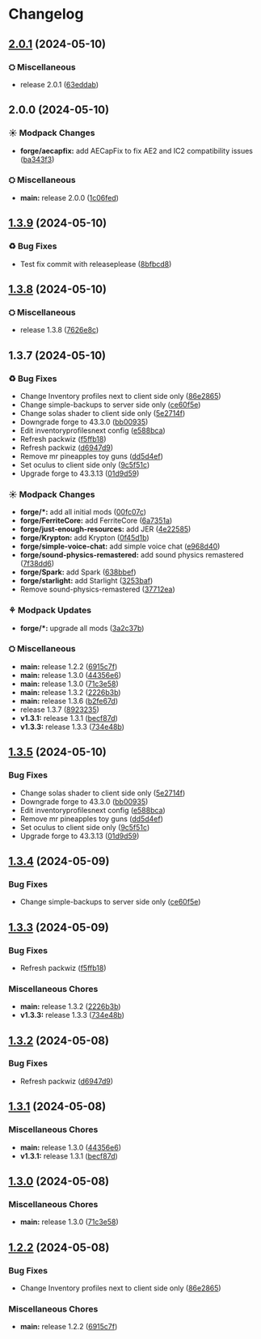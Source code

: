 # Changelog

## [2.0.1](https://github.com/kirbyevanj/nicks-modern-classic-modpack/compare/forge-v2.0.0...forge-v2.0.1) (2024-05-10)


### ⛭ Miscellaneous

* release 2.0.1 ([63eddab](https://github.com/kirbyevanj/nicks-modern-classic-modpack/commit/63eddabf2e5f160444cc3948cdf1e1a75d9df259))

## 2.0.0 (2024-05-10)


### ☀ Modpack Changes

* **forge/aecapfix:** add AECapFix to fix AE2 and IC2 compatibility issues ([ba343f3](https://github.com/kirbyevanj/nicks-modern-classic-modpack/commit/ba343f37b22f4f0daa675bc6e5ebe2d22eed9464))


### ⛭ Miscellaneous

* **main:** release 2.0.0 ([1c06fed](https://github.com/kirbyevanj/nicks-modern-classic-modpack/commit/1c06fedf42c572cebcfc5675dce2e25dc2833246))

## [1.3.9](https://github.com/kirbyevanj/nicks-modern-classic-modpack/compare/forge-v1.3.8...forge-v1.3.9) (2024-05-10)


### ♻ Bug Fixes

* Test fix commit with releaseplease ([8bfbcd8](https://github.com/kirbyevanj/nicks-modern-classic-modpack/commit/8bfbcd8bd64da387f58e2b0e2a6ea34531b42bad))

## [1.3.8](https://github.com/kirbyevanj/nicks-modern-classic-modpack/compare/forge-v1.3.7...forge-v1.3.8) (2024-05-10)


### ⛭ Miscellaneous

* release 1.3.8 ([7626e8c](https://github.com/kirbyevanj/nicks-modern-classic-modpack/commit/7626e8ce2decc5656235e7ee93de9ba511fda518))

## 1.3.7 (2024-05-10)


### ♻ Bug Fixes

* Change Inventory profiles next to client side only ([86e2865](https://github.com/kirbyevanj/nicks-modern-classic-modpack/commit/86e28655e9925bcb23de492a7e0ee4ccb7c0096b))
* Change simple-backups to server side only ([ce60f5e](https://github.com/kirbyevanj/nicks-modern-classic-modpack/commit/ce60f5e1b3d74d1ef37b3c1bf04fb77c2bc3cdbd))
* Change solas shader to client side only ([5e2714f](https://github.com/kirbyevanj/nicks-modern-classic-modpack/commit/5e2714f621a49eb1d313cc69c52b0cc6345b8e18))
* Downgrade forge to 43.3.0 ([bb00935](https://github.com/kirbyevanj/nicks-modern-classic-modpack/commit/bb00935102c52f430b6117e5e852dcb8b0ae1761))
* Edit inventoryprofilesnext config ([e588bca](https://github.com/kirbyevanj/nicks-modern-classic-modpack/commit/e588bcac2f70a7e7f0794b29f6ea219671d7d8ac))
* Refresh packwiz ([f5ffb18](https://github.com/kirbyevanj/nicks-modern-classic-modpack/commit/f5ffb183e18be4c71a111fa63e4a811c27bffb9c))
* Refresh packwiz ([d6947d9](https://github.com/kirbyevanj/nicks-modern-classic-modpack/commit/d6947d942b641cd1c7bb4a516f19a2f03c5caec3))
* Remove mr pineapples toy guns ([dd5d4ef](https://github.com/kirbyevanj/nicks-modern-classic-modpack/commit/dd5d4ef5f879dc627c0be70fe5941afd626a412f))
* Set oculus to client side only ([9c5f51c](https://github.com/kirbyevanj/nicks-modern-classic-modpack/commit/9c5f51c48c29b71154d68eb99282da77475e3dc7))
* Upgrade forge to 43.3.13 ([01d9d59](https://github.com/kirbyevanj/nicks-modern-classic-modpack/commit/01d9d59c89fb6777bb5d9caafcc4b5d4fc007002))


### ☀ Modpack Changes

* **forge/*:** add all initial mods ([00fc07c](https://github.com/kirbyevanj/nicks-modern-classic-modpack/commit/00fc07c50dae6a3edaf53ec762384352a678c23c))
* **forge/FerriteCore:** add FerriteCore ([6a7351a](https://github.com/kirbyevanj/nicks-modern-classic-modpack/commit/6a7351a0ae634d65e603023230f6afcbd2aa36fb))
* **forge/just-enough-resources:** add JER ([4e22585](https://github.com/kirbyevanj/nicks-modern-classic-modpack/commit/4e225850f4769e77c69d51088b21502f68b06f54))
* **forge/Krypton:** add Krypton ([0f45d1b](https://github.com/kirbyevanj/nicks-modern-classic-modpack/commit/0f45d1b4c0308e510a0be031e77bdba8693f5c6a))
* **forge/simple-voice-chat:** add simple voice chat ([e968d40](https://github.com/kirbyevanj/nicks-modern-classic-modpack/commit/e968d401bdd571f85a20b5352c367440eb2e32c9))
* **forge/sound-physics-remastered:** add sound physics remastered ([7f38dd6](https://github.com/kirbyevanj/nicks-modern-classic-modpack/commit/7f38dd684a0f52e84cea8d993fe16cd5fdc3a6b6))
* **forge/Spark:** add Spark ([638bbef](https://github.com/kirbyevanj/nicks-modern-classic-modpack/commit/638bbef9c659d752326a95bbfa23e98e5332d524))
* **forge/starlight:** add Starlight ([3253baf](https://github.com/kirbyevanj/nicks-modern-classic-modpack/commit/3253baf1756d7eae6c4328a5f339dc2af7ac21f2))
* Remove sound-physics-remastered ([37712ea](https://github.com/kirbyevanj/nicks-modern-classic-modpack/commit/37712ea3c211c69eeba6a4a73f3c5ccb28638e52))


### ⚘ Modpack Updates

* **forge/*:** upgrade all mods ([3a2c37b](https://github.com/kirbyevanj/nicks-modern-classic-modpack/commit/3a2c37b8f6f59c9d9629b28dd18da34143c03d05))


### ⛭ Miscellaneous

* **main:** release 1.2.2 ([6915c7f](https://github.com/kirbyevanj/nicks-modern-classic-modpack/commit/6915c7feca22a95cd0e6ea8d2ebe9c1ada673ea6))
* **main:** release 1.3.0 ([44356e6](https://github.com/kirbyevanj/nicks-modern-classic-modpack/commit/44356e6f59902e25deaaddeecc0029a34fde24ca))
* **main:** release 1.3.0 ([71c3e58](https://github.com/kirbyevanj/nicks-modern-classic-modpack/commit/71c3e58ce5a69d9b902c499f5c8d253fcd1b8548))
* **main:** release 1.3.2 ([2226b3b](https://github.com/kirbyevanj/nicks-modern-classic-modpack/commit/2226b3b7e7bae975eb0255c6bc5cad51d833d357))
* **main:** release 1.3.6 ([b2fe67d](https://github.com/kirbyevanj/nicks-modern-classic-modpack/commit/b2fe67dd777da0f201c352c9af1986b7f5e3ec57))
* release 1.3.7 ([8923235](https://github.com/kirbyevanj/nicks-modern-classic-modpack/commit/89232357fd270183b30f486127ff9d078b54d2f1))
* **v1.3.1:** release 1.3.1 ([becf87d](https://github.com/kirbyevanj/nicks-modern-classic-modpack/commit/becf87d2fb606da8fcf9c7044cfc9339b4606627))
* **v1.3.3:** release 1.3.3 ([734e48b](https://github.com/kirbyevanj/nicks-modern-classic-modpack/commit/734e48b5854a2a44f14102c5963f8aad64ba0498))

## [1.3.5](https://github.com/kirbyevanj/nicks-modern-classic-modpack/compare/v1.3.4...v1.3.5) (2024-05-10)


### Bug Fixes

* Change solas shader to client side only ([5e2714f](https://github.com/kirbyevanj/nicks-modern-classic-modpack/commit/5e2714f621a49eb1d313cc69c52b0cc6345b8e18))
* Downgrade forge to 43.3.0 ([bb00935](https://github.com/kirbyevanj/nicks-modern-classic-modpack/commit/bb00935102c52f430b6117e5e852dcb8b0ae1761))
* Edit inventoryprofilesnext config ([e588bca](https://github.com/kirbyevanj/nicks-modern-classic-modpack/commit/e588bcac2f70a7e7f0794b29f6ea219671d7d8ac))
* Remove mr pineapples toy guns ([dd5d4ef](https://github.com/kirbyevanj/nicks-modern-classic-modpack/commit/dd5d4ef5f879dc627c0be70fe5941afd626a412f))
* Set oculus to client side only ([9c5f51c](https://github.com/kirbyevanj/nicks-modern-classic-modpack/commit/9c5f51c48c29b71154d68eb99282da77475e3dc7))
* Upgrade forge to 43.3.13 ([01d9d59](https://github.com/kirbyevanj/nicks-modern-classic-modpack/commit/01d9d59c89fb6777bb5d9caafcc4b5d4fc007002))

## [1.3.4](https://github.com/kirbyevanj/nicks-modern-classic-modpack/compare/v1.3.3...v1.3.4) (2024-05-09)


### Bug Fixes

* Change simple-backups to server side only ([ce60f5e](https://github.com/kirbyevanj/nicks-modern-classic-modpack/commit/ce60f5e1b3d74d1ef37b3c1bf04fb77c2bc3cdbd))

## [1.3.3](https://github.com/kirbyevanj/nicks-modern-classic-modpack/compare/v1.3.2...v1.3.3) (2024-05-09)


### Bug Fixes

* Refresh packwiz ([f5ffb18](https://github.com/kirbyevanj/nicks-modern-classic-modpack/commit/f5ffb183e18be4c71a111fa63e4a811c27bffb9c))


### Miscellaneous Chores

* **main:** release 1.3.2 ([2226b3b](https://github.com/kirbyevanj/nicks-modern-classic-modpack/commit/2226b3b7e7bae975eb0255c6bc5cad51d833d357))
* **v1.3.3:** release 1.3.3 ([734e48b](https://github.com/kirbyevanj/nicks-modern-classic-modpack/commit/734e48b5854a2a44f14102c5963f8aad64ba0498))

## [1.3.2](https://github.com/kirbyevanj/nicks-modern-classic-modpack/compare/v1.3.1...v1.3.2) (2024-05-08)


### Bug Fixes

* Refresh packwiz ([d6947d9](https://github.com/kirbyevanj/nicks-modern-classic-modpack/commit/d6947d942b641cd1c7bb4a516f19a2f03c5caec3))

## [1.3.1](https://github.com/kirbyevanj/nicks-modern-classic-modpack/compare/v1.3.0...v1.3.1) (2024-05-08)


### Miscellaneous Chores

* **main:** release 1.3.0 ([44356e6](https://github.com/kirbyevanj/nicks-modern-classic-modpack/commit/44356e6f59902e25deaaddeecc0029a34fde24ca))
* **v1.3.1:** release 1.3.1 ([becf87d](https://github.com/kirbyevanj/nicks-modern-classic-modpack/commit/becf87d2fb606da8fcf9c7044cfc9339b4606627))

## [1.3.0](https://github.com/kirbyevanj/nicks-modern-classic-modpack/compare/v1.2.2...v1.3.0) (2024-05-08)


### Miscellaneous Chores

* **main:** release 1.3.0 ([71c3e58](https://github.com/kirbyevanj/nicks-modern-classic-modpack/commit/71c3e58ce5a69d9b902c499f5c8d253fcd1b8548))

## [1.2.2](https://github.com/kirbyevanj/nicks-modern-classic-modpack/compare/v1.2.2...v1.2.2) (2024-05-08)


### Bug Fixes

* Change Inventory profiles next to client side only ([86e2865](https://github.com/kirbyevanj/nicks-modern-classic-modpack/commit/86e28655e9925bcb23de492a7e0ee4ccb7c0096b))


### Miscellaneous Chores

* **main:** release 1.2.2 ([6915c7f](https://github.com/kirbyevanj/nicks-modern-classic-modpack/commit/6915c7feca22a95cd0e6ea8d2ebe9c1ada673ea6))
